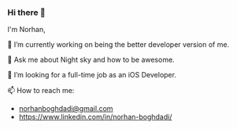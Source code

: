 ### Hi there 👋

<!--
**NorhanBoghdadi/NorhanBoghdadi** is a ✨ _special_ ✨ repository because its `README.md` (this file) appears on your GitHub profile.

Here are some ideas to get you started:

- 🔭 I’m currently working on ...
- 🌱 I’m currently learning ...
- 👯 I’m looking to collaborate on ...
- 🤔 I’m looking for help with ...
- 💬 Ask me about ...
- 📫 How to reach me: ...
- 😄 Pronouns: ...
- ⚡ Fun fact: ...
-->
I'm Norhan,

🔭 I’m currently working on being the better developer version of me.

💬 Ask me about Night sky and how to be awesome. 

🤔 I’m looking for a full-time job as an iOS Developer. 

📫 How to reach me: 
- norhanboghdadi@gmail.com 
- https://www.linkedin.com/in/norhan-boghdadi/






